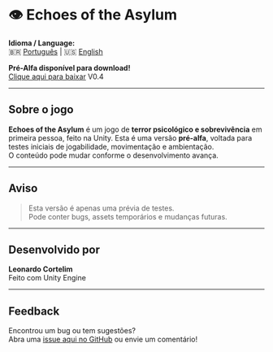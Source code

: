 # 👁️ Echoes of the Asylum


 **Idioma / Language:**  
🇧🇷 [Português](README.md) | 🇺🇸 [English](README.en.md)


 **Pré-Alfa disponível para download!**  
 [Clique aqui para baixar](https://github.com/LeonardoCortelim/Echoes-of-the-Asylum/releases) V0.4

---

##  Sobre o jogo

**Echoes of the Asylum** é um jogo de **terror psicológico e sobrevivência** em primeira pessoa, feito na Unity.
Esta é uma versão **pré-alfa**, voltada para testes iniciais de jogabilidade, movimentação e ambientação.  
O conteúdo pode mudar conforme o desenvolvimento avança.

---

##  Aviso

> Esta versão é apenas uma prévia de testes.  
> Pode conter bugs, assets temporários e mudanças futuras.

---

##  Desenvolvido por

**Leonardo Cortelim**  
 Feito com Unity Engine  

---

##  Feedback

Encontrou um bug ou tem sugestões?  
Abra uma [issue aqui no GitHub](https://github.com/LeonardoCortelim/Echoes-of-the-Asylum/issues) ou envie um comentário!

